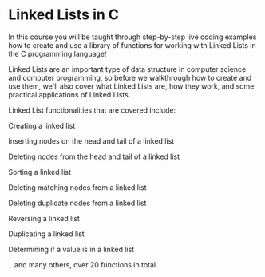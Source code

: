 # Linked Lists in C

In this course you will be taught through step-by-step live coding examples how
to create and use a library of functions for working with Linked Lists in
the C programming language!

Linked Lists are an important type of data structure in computer science and
computer programming, so before we walkthrough how to create and use them,
we'll also cover what Linked Lists are, how they work,
and some practical applications of Linked Lists. 

Linked List functionalities that are covered include:

Creating a linked list

Inserting nodes on the head and tail of a linked list

Deleting nodes from the head and tail of a linked list

Sorting a linked list

Deleting matching nodes from a linked list

Deleting duplicate nodes from a linked list

Reversing a linked list

Duplicating a linked list

Determining if a value is in a linked list

...and many others, over 20 functions in total.
